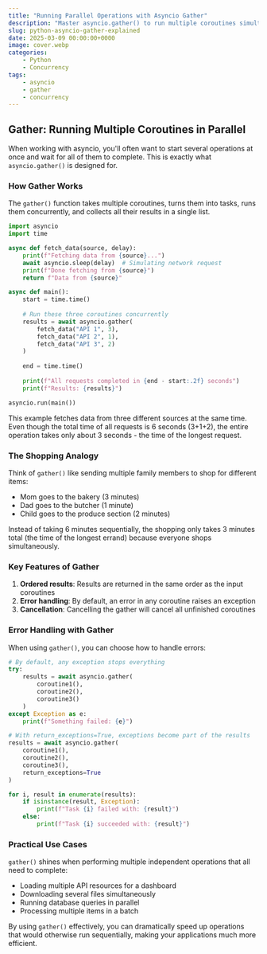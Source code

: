 ```yaml
---
title: "Running Parallel Operations with Asyncio Gather"
description: "Master asyncio.gather() to run multiple coroutines simultaneously and combine their results"
slug: python-asyncio-gather-explained
date: 2025-03-09 00:00:00+0000
image: cover.webp
categories:
    - Python
    - Concurrency
tags:
    - asyncio
    - gather
    - concurrency
---
```


## Gather: Running Multiple Coroutines in Parallel

When working with asyncio, you'll often want to start several operations at once and wait for all of them to complete. This is exactly what `asyncio.gather()` is designed for.

### How Gather Works

The `gather()` function takes multiple coroutines, turns them into tasks, runs them concurrently, and collects all their results in a single list.

```python
import asyncio
import time

async def fetch_data(source, delay):
    print(f"Fetching data from {source}...")
    await asyncio.sleep(delay)  # Simulating network request
    print(f"Done fetching from {source}")
    return f"Data from {source}"

async def main():
    start = time.time()
    
    # Run these three coroutines concurrently
    results = await asyncio.gather(
        fetch_data("API 1", 3),
        fetch_data("API 2", 1),
        fetch_data("API 3", 2)
    )
    
    end = time.time()
    
    print(f"All requests completed in {end - start:.2f} seconds")
    print(f"Results: {results}")

asyncio.run(main())
```

This example fetches data from three different sources at the same time. Even though the total time of all requests is 6 seconds (3+1+2), the entire operation takes only about 3 seconds - the time of the longest request.

### The Shopping Analogy

Think of `gather()` like sending multiple family members to shop for different items:

- Mom goes to the bakery (3 minutes)
- Dad goes to the butcher (1 minute)
- Child goes to the produce section (2 minutes)

Instead of taking 6 minutes sequentially, the shopping only takes 3 minutes total (the time of the longest errand) because everyone shops simultaneously.

### Key Features of Gather

1. **Ordered results**: Results are returned in the same order as the input coroutines
2. **Error handling**: By default, an error in any coroutine raises an exception
3. **Cancellation**: Cancelling the gather will cancel all unfinished coroutines

### Error Handling with Gather

When using `gather()`, you can choose how to handle errors:

```python
# By default, any exception stops everything
try:
    results = await asyncio.gather(
        coroutine1(),
        coroutine2(),
        coroutine3()
    )
except Exception as e:
    print(f"Something failed: {e}")

# With return_exceptions=True, exceptions become part of the results
results = await asyncio.gather(
    coroutine1(),
    coroutine2(),
    coroutine3(),
    return_exceptions=True
)

for i, result in enumerate(results):
    if isinstance(result, Exception):
        print(f"Task {i} failed with: {result}")
    else:
        print(f"Task {i} succeeded with: {result}")
```

### Practical Use Cases

`gather()` shines when performing multiple independent operations that all need to complete:

- Loading multiple API resources for a dashboard
- Downloading several files simultaneously
- Running database queries in parallel
- Processing multiple items in a batch

By using `gather()` effectively, you can dramatically speed up operations that would otherwise run sequentially, making your applications much more efficient.
